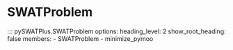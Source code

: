 # SWATProblem

::: pySWATPlus.SWATProblem
    options:
      heading_level: 2
      show_root_heading: false
      members:
        - SWATProblem
        - minimize_pymoo